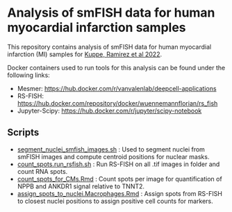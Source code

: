 # Analysis of smFISH data for human myocardial infarction samples

This repository contains analysis of smFISH data for human myocardial infarction (MI) samples for [Kuppe, Ramirez et al 2022](https://www.biorxiv.org/content/10.1101/2020.12.08.411686v1%20%20).

Docker containers used to run tools for this analysis can be found under the following links:

* Mesmer: https://hub.docker.com/r/vanvalenlab/deepcell-applications
* RS-FISH: https://hub.docker.com/repository/docker/wuennemannflorian/rs_fish
* Jupyter-Scipy: https://hub.docker.com/r/jupyter/scipy-notebook

## Scripts

 * [segment_nuclei_smfish_images.sh](./segment_nuclei_smfish_images.sh)             : Used to segment nuclei from smFISH images and compute centroid positions for nuclear masks.
 * [count_spots.run_rsfish.sh](./count_spots.run_rsfish.sh)                           : Run RS-FISH on all .tif images in folder and count RNA spots.
 * [count_spots_for_CMs.Rmd](./count_spots_for_CMs.Rmd)                               : Count spots per image for quantification of NPPB and ANKDR1 signal relative to TNNT2.
 * [assign_spots_to_nuclei.Macrophages.Rmd](./assign_spots_to_nuclei.Macrophages.Rmd) : Assign spots from RS-FISH to closest nuclei positions to assign positive cell counts for markers.

